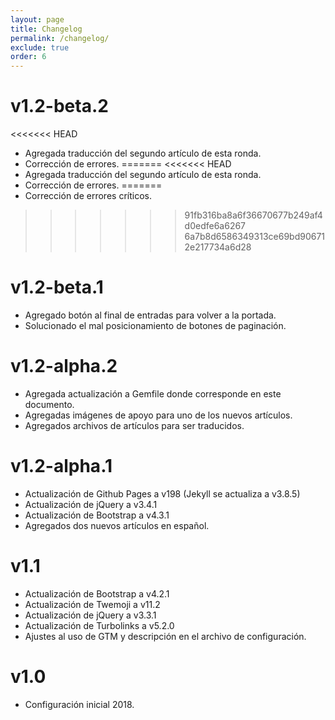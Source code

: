 ```yaml
---
layout: page
title: Changelog
permalink: /changelog/
exclude: true
order: 6
---
```


# v1.2-beta.2

<<<<<<< HEAD
- Agregada traducción del segundo artículo de esta ronda.
- Corrección de errores.
=======
<<<<<<< HEAD
- Agregada traducción del segundo artículo de esta ronda.
- Corrección de errores.
=======
- Corrección de errores críticos.
>>>>>>> 91fb316ba8a6f36670677b249af4d0edfe6a6267
>>>>>>> 6a7b8d6586349313ce69bd906712e217734a6d28

# v1.2-beta.1

- Agregado botón al final de entradas para volver a la portada.
- Solucionado el mal posicionamiento de botones de paginación.

# v1.2-alpha.2

- Agregada actualización a Gemfile donde corresponde en este documento.
- Agregadas imágenes de apoyo para uno de los nuevos artículos.
- Agregados archivos de artículos para ser traducidos.

# v1.2-alpha.1

- Actualización de Github Pages a v198 (Jekyll se actualiza a v3.8.5)
- Actualización de jQuery a v3.4.1
- Actualización de Bootstrap a v4.3.1
- Agregados dos nuevos artículos en español.

# v1.1

- Actualización de Bootstrap a v4.2.1
- Actualización de Twemoji a v11.2
- Actualización de jQuery a v3.3.1
- Actualización de Turbolinks a v5.2.0
- Ajustes al uso de GTM y descripción en el archivo de configuración.

# v1.0

- Configuración inicial 2018.

